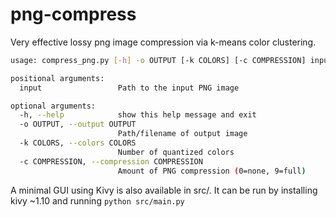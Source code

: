 # png-compress

Very effective lossy png image compression via k-means color clustering.

```bash
usage: compress_png.py [-h] -o OUTPUT [-k COLORS] [-c COMPRESSION] input

positional arguments:
  input                 Path to the input PNG image

optional arguments:
  -h, --help            show this help message and exit
  -o OUTPUT, --output OUTPUT
                        Path/filename of output image
  -k COLORS, --colors COLORS
                        Number of quantized colors
  -c COMPRESSION, --compression COMPRESSION
                        Amount of PNG compression (0=none, 9=full)
```

A minimal GUI using Kivy is also available in src/.
It can be run by installing kivy ~1.10 and running `python src/main.py`